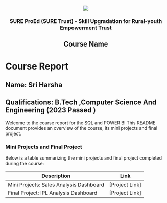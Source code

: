 <!-- PROJECT LOGO -->
<br />

<div align="center">
   <img src='https://user-images.githubusercontent.com/73131499/166115643-d3187f47-d38f-41b2-ae42-5ecbbc60de14.png' />


<h3 align="center">SURE ProEd (SURE Trust) - Skill Upgradation for Rural-youth Empowerment Trust</h3>
  <h2> Course Name </h2>
</div>

# Course Report

## Name: Sri Harsha

## Qualifications: B.Tech ,Computer Science And Engineering (2023 Passed ) 

Welcome to the course report for the SQL and POWER BI This README document provides an overview of the course, its mini projects and final project.

### Mini Projects and Final Project

Below is a table summarizing the mini projects and final project completed during the course:

| Description                                | Link                                    |
|------------------------------------------- |-----------------------------------------|
| Mini Projects: Sales Analysis Dashboard    | [Project Link]                          |
| Final Project: IPL Analysis Dashboard      | [Project Link]                          |
